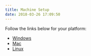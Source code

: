 ```yaml
---
title: Machine Setup
date: 2018-03-26 17:09:50
---
```


Follow the links below for your platform:

- [Windows](/setupwindows)
- [Mac](/setupmac)
- [Linux](/setuplinux)